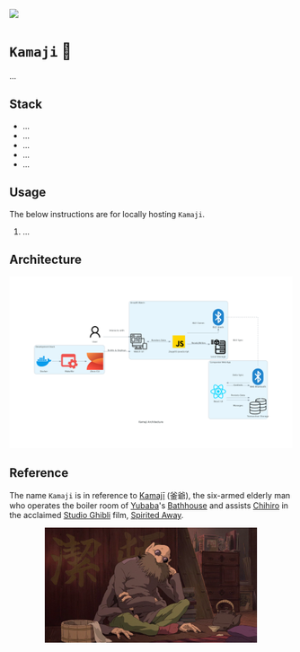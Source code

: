 [![](https://img.shields.io/badge/kamaji_1.0.0-passing-green)](https://github.com/gongahkia/kamaji/releases/tag/1.0.0) 

# `Kamaji` 🏦

...

## Stack

* ...
* ...
* ...
* ...
* ...

## Usage

The below instructions are for locally hosting `Kamaji`.

1. ...

## Architecture

![](./asset/reference/architecture.png)

## Reference

The name `Kamaji` is in reference to [Kamajī](https://ghibli.fandom.com/wiki/Kamaj%C4%AB) (釜爺), the six-armed elderly man who operates the boiler room of [Yubaba](https://ghibli.fandom.com/wiki/Yubaba)'s [Bathhouse](https://ghibli.fandom.com/wiki/Bathhouse) and assists [Chihiro](https://ghibli.fandom.com/wiki/Chihiro_Ogino) in the acclaimed [Studio Ghibli](https://ghibli.fandom.com/wiki/Studio_Ghibli) film, [Spirited Away](https://ghibli.fandom.com/wiki/Spirited_Away).

<div align="center">
    <img src="./asset/logo/kamaji.png" width="75%">
</div>